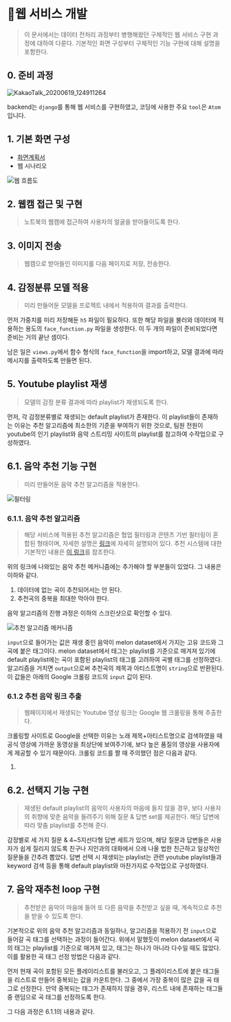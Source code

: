 #  :wrench:웹 서비스 개발

> 이 문서에서는 데이터 전처리 과정부터 병행해왔던 구체적인 웹 서비스 구현 과정에 대하여 다룬다. 기본적인 화면 구성부터 구체적인 기능 구현에 대해 설명을 포함한다. 



## 0. 준비 과정

![KakaoTalk_20200619_124911264](https://user-images.githubusercontent.com/58945760/85095315-f7dcc500-b22b-11ea-9b78-946b8fc8dd29.png)

backend는 `django`를 통해 웹 서비스를 구현하였고,  코딩에 사용한 주요 `tool`은 `Atom`입니다. 



## 1. 기본 화면 구성

- [화면계획서]()
- 웹 시나리오 

![웹 흐름도](https://user-images.githubusercontent.com/58945760/89790495-f7dab080-db5c-11ea-85c4-dd8bb362853c.PNG)



## 2. 웹캠 접근 및 구현

> 노트북의 웹캠에 접근하여 사용자의 얼굴을 받아들이도록 한다. 



## 3. 이미지 전송

> 웹캠으로 받아들인 이미지를 다음 페이지로 저장, 전송한다. 



## 4. 감정분류 모델 적용

> 미리 만들어둔 모델을 프로젝트 내에서 적용하여 결과를 출력한다. 

먼저 가중치를 미리 저장해둔 `h5` 파일이 필요하다. 또한 해당 파일을 불러와 데이터에 적용하는 용도의 `face_function.py` 파일을 생성한다. 이 두 개의 파일이 준비되었다면 준비는 거의 끝난 셈이다.

 남은 일은 `views.py`에서 함수 형식의 `face_function`을 import하고, 모델 결과에 따라 메시지를 출력하도록 만들면 된다. 



## 5. Youtube playlist 재생

> 모델의 감정 분류 결과에 따라 playlist가 재생되도록 한다.

먼저, 각 감정분류별로 재생되는  default playlist가 존재한다. 이 playlist들이 존재하는 이유는 추천 알고리즘에 최소한의 기준을 부여하기 위한 것으로, 팀원 전원이 youtube의 인기 playlist와 음악 스트리밍 사이트의 playlist를 참고하여 수작업으로 구성하였다. 



  

## 6.1. 음악 추천 기능 구현

> 미리 만들어둔 음악 추천 알고리즘을 적용한다. 

![필터링](https://user-images.githubusercontent.com/58945760/89897022-5d8c7280-dc19-11ea-8c75-779970ee6cd6.PNG)

### 6.1.1. 음악 추천 알고리즘 

> 해당 서비스에 적용된 추천 알고리즘은 협업 필터링과 콘텐츠 기반 필터링이 혼합된 형태이며, 자세한 설명은 [링크](https://github.com/MLFYM/RECODUO/blob/master/technical_blog/04_%EC%B6%94%EC%B2%9C%EC%8B%9C%EC%8A%A4%ED%85%9C/Recommender_System_For_Music.md#recommender-system-for-music)에 자세히 설명되어 있다. 추천 시스템에 대한 기본적인 내용은 [이 링크](https://github.com/MLFYM/RECODUO/blob/master/technical_blog/04_%EC%B6%94%EC%B2%9C%EC%8B%9C%EC%8A%A4%ED%85%9C/RecommendationSystem.md#recommender-system)를 참조한다. 

위의 링크에 나와있는 음악 추천 메커니즘에는 추가해야 할 부분들이 있었다. 그 내용은 이하와 같다.

 

1. 데이터에 없는 곡이 추천되어서는 안 된다. 
2. 추천곡의 중복을 최대한 막아야 한다. 



음악 알고리즘의 진행 과정은 이하의 스크린샷으로 확인할 수 있다. 

![추천 알고리즘 메커니즘](https://user-images.githubusercontent.com/58945760/91578906-cb5ccc00-e985-11ea-82b3-b714cae5000e.PNG)

`input`으로 들어가는 값은 재생 중인 음악이 melon dataset에서 가지는 고유 코드와 그 곡에 붙은 태그이다. melon dataset에서 태그는 playlist를 기준으로 매겨져 있기에 default playlist에는 곡이 포함된 playlist의 태그를 고려하여 곡별 태그를 선정하였다. 알고리즘을 거치면 `output`으로써 추천곡의 제목과 아티스트명이 `string`으로 반환된다.  이 값들은 아래의 Google 크롤링 코드의 `input` 값이 된다.  



### 6.1.2 추천 음악 링크 추출

> 웹페이지에서 재생되는 Youtube 영상 링크는 Google 웹 크롤링을 통해 추출한다.  

크롤링할 사이트로 Google을 선택한 이유는 노래 제목+아티스트명으로 검색하였을 때 공식 영상에 가까운 동영상을 최상단에 보여주기에, 보다 높은 품질의 영상을 사용자에게 제공할 수 있기 때문이다.  크롤링 코드를 짤 때 주의했던 점은 다음과 같다. 

1. 







## 6.2. 선택지 기능 구현

> 재생된 default playlist의 음악이 사용자의 마음에 들지 않을 경우, 보다 사용자의 취향에 맞춘 음악을 들려주기 위해 질문 & 답변 set를 제공한다. 해당 답변에 따라 맞춤 playlist를 추천해 준다.

 감정별로 세 가지 질문 & 4~5지선다형 답변 세트가 있으며, 해당 질문과 답변들은 사용자가 쉽게 질리지 않도록 친구나 지인과의 대화에서 으레 나올 법한 친근하고 일상적인 질문들을 간추려 뽑았다. 답변 선택 시 재생되는 playlist는 관련 youtube playlist들과 keyword 검색 등을 통해 default playlist와 마찬가지로 수작업으로 구성하였다.  



## 7. 음악 재추천 loop 구현

> 추천받은 음악이 마음에 들어 또 다른 음악을 추천받고 싶을 때, 계속적으로 추천을 받을 수 있도록 한다. 

기본적으로 위의 음악 추천 알고리즘과 동일하나, 알고리즘을 적용하기 전 `input`으로 들어갈 곡 태그를 선택하는 과정이 들어간다. 위에서 말했듯이 melon dataset에서 곡의 태그는 playlist를 기준으로 매겨져 있고, 태그는 하나가 아니라 다수일 때도 많았다. 이를 활용한 곡 태그 선정 방법은 다음과 같다. 

먼저 현재 곡이 포함된 모든 플레이리스트를 불러오고, 그 플레이리스트에 붙은 태그들을 리스트로 만들어 중복되는 값을 카운트한다. 그 중에서 가장 중복이 많은 값을 곡 태그로 선정한다. 만약 중복되는 태그가 존재하지 않을 경우, 리스트 내에 존재하는 태그들 중 랜덤으로 곡 태그를 선정하도록 한다. 

그 다음 과정은 6.1.1의 내용과 같다. 

